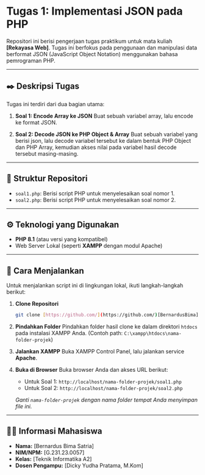 # Tugas 1: Implementasi JSON pada PHP

Repositori ini berisi pengerjaan tugas praktikum untuk mata kuliah **[Rekayasa Web]**. Tugas ini berfokus pada penggunaan dan manipulasi data berformat JSON (JavaScript Object Notation) menggunakan bahasa pemrograman PHP.

---

## ✒️ Deskripsi Tugas

Tugas ini terdiri dari dua bagian utama:

1.  **Soal 1: Encode Array ke JSON**
    Buat sebuah variabel array, lalu encode ke format JSON.

2.  **Soal 2: Decode JSON ke PHP Object & Array**
    Buat sebuah variabel yang berisi json, lalu decode variabel tersebut ke dalam bentuk PHP
    Object dan PHP Array, kemudian akses nilai pada variabel hasil decode tersebut masing-masing.

---

## 📂 Struktur Repositori

* `soal1.php`: Berisi script PHP untuk menyelesaikan soal nomor 1.
* `soal2.php`: Berisi script PHP untuk menyelesaikan soal nomor 2.

---

## ⚙️ Teknologi yang Digunakan

* **PHP 8.1** (atau versi yang kompatibel)
* Web Server Lokal (seperti **XAMPP** dengan modul Apache)

---

## 🚀 Cara Menjalankan

Untuk menjalankan script ini di lingkungan lokal, ikuti langkah-langkah berikut:

1.  **Clone Repositori**
    ```bash
    git clone [https://github.com/](https://github.com/)[BernardusBima]/[Tugas1].git
    ```

2.  **Pindahkan Folder**
    Pindahkan folder hasil clone ke dalam direktori `htdocs` pada instalasi XAMPP Anda.
    (Contoh path: `C:\xampp\htdocs\nama-folder-projek`)

3.  **Jalankan XAMPP**
    Buka XAMPP Control Panel, lalu jalankan service **Apache**.

4.  **Buka di Browser**
    Buka browser Anda dan akses URL berikut:
    * Untuk Soal 1: `http://localhost/nama-folder-projek/soal1.php`
    * Untuk Soal 2: `http://localhost/nama-folder-projek/soal2.php`

    *Ganti `nama-folder-projek` dengan nama folder tempat Anda menyimpan file ini.*

---

## 👨‍🎓 Informasi Mahasiswa

* **Nama:** [Bernardus Bima Satria]
* **NIM/NPM:** [G.231.23.0057]
* **Kelas:** [Teknik Informatika A2]
* **Dosen Pengampu:** [Dicky Yudha Pratama, M.Kom]
